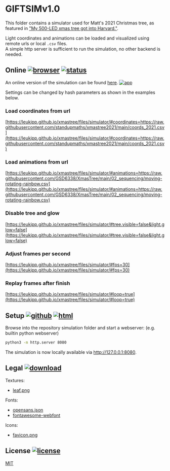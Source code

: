 # GIFTSIMv1.0

This folder contains a simulator used for Matt's 2021 Christmas tree, as featured in ["My 500-LED xmas tree got into Harvard."](https://youtu.be/WuMRJf6B5Q4).

Light coordinates and animations can be loaded and visualized using remote urls or local `.csv` files.  
A simple http server is sufficient to run the simulation, no other backend is needed.  


## Online [![browser](https://img.shields.io/badge/browser-gray?logo=googlechrome&logoColor=white)](#Online) [![status](https://img.shields.io/badge/status-up-brightgreen)](#Online)

An online version of the simulation can be found [here](https://leukipp.github.io/xmastree/files/simulator/).
[![app](/jupyter/files/simulator/img/app.gif)](https://leukipp.github.io/xmastree/files/simulator/)

Settings can be changed by hash parameters as shown in the examples below.

### Load coordinates from url
[https://leukipp.github.io/xmastree/files/simulator/#coordinates=https://raw.githubusercontent.com/standupmaths/xmastree2021/main/coords_2021.csv](https://leukipp.github.io/xmastree/files/simulator/#coordinates=https://raw.githubusercontent.com/standupmaths/xmastree2021/main/coords_2021.csv)

### Load animations from url
[https://leukipp.github.io/xmastree/files/simulator/#animations=https://raw.githubusercontent.com/GSD6338/XmasTree/main/02_sequencing/moving-rotating-rainbow.csv](https://leukipp.github.io/xmastree/files/simulator/#animations=https://raw.githubusercontent.com/GSD6338/XmasTree/main/02_sequencing/moving-rotating-rainbow.csv)

### Disable tree and glow
[https://leukipp.github.io/xmastree/files/simulator/#tree.visible=false&light.glow=false](https://leukipp.github.io/xmastree/files/simulator/#tree.visible=false&light.glow=false)

### Adjust frames per second
[https://leukipp.github.io/xmastree/files/simulator/#fps=30](https://leukipp.github.io/xmastree/files/simulator/#fps=30)

### Replay frames after finish
[https://leukipp.github.io/xmastree/files/simulator/#loop=true](https://leukipp.github.io/xmastree/files/simulator/#loop=true)


## Setup [![github](https://img.shields.io/badge/github-gray?logo=github&logoColor=white)](#Setup) [![html](https://img.shields.io/badge/html-gray?logo=html5&logoColor=white)](#Setup)
Browse into the repository simulation folder and start a webserver: (e.g. builtin python webserver)

```bash
python3 -m http.server 8080
```

The simulation is now locally available via http://127.0.0.1:8080.


## Legal [![download](https://img.shields.io/badge/download-free-lightgrey)](#Legal)

Textures:

- [leaf.png](https://texture.ninja/textures/Leaves/4)

Fonts:

- [opensans.json](https://fonts.google.com/specimen/Open+Sans)
- [fontawesome-webfont](https://fontawesome.com)

Icons:

- [favicon.png](https://icons8.com/icon/9jXKB0NN0fzm/christmas-tree)


## License [![license](https://img.shields.io/badge/license-MIT-green)](#License)

[MIT](/jupyter/files/simulator/LICENSE)
